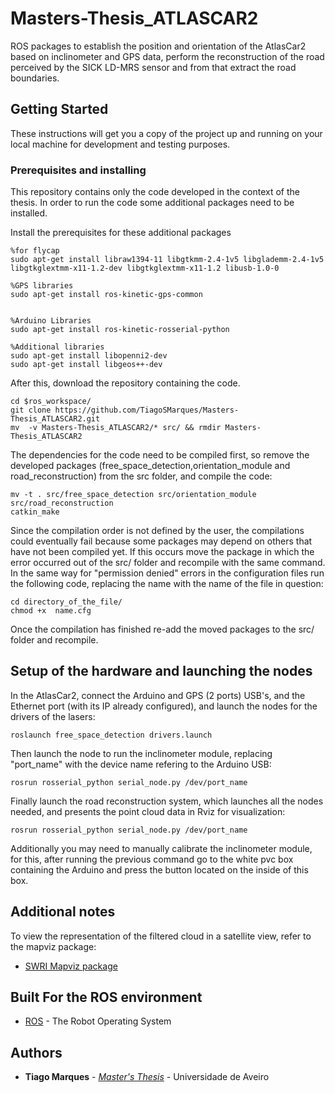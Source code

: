 # Masters-Thesis_ATLASCAR2

<!-- One Paragraph of project description goes here -->
ROS packages to establish the position and orientation of the AtlasCar2 based on inclinometer and GPS data, perform the reconstruction of the road perceived by the SICK LD-MRS sensor and from that extract the road boundaries.

## Getting Started

These instructions will get you a copy of the project up and running on your local machine for development and testing purposes.

### Prerequisites and installing 

This repository contains only the code developed in the context of the thesis. In order to run the code some additional packages need to be installed.

Install the prerequisites for these additional packages

```
%for flycap
sudo apt-get install libraw1394-11 libgtkmm-2.4-1v5 libglademm-2.4-1v5 libgtkglextmm-x11-1.2-dev libgtkglextmm-x11-1.2 libusb-1.0-0

%GPS libraries
sudo apt-get install ros-kinetic-gps-common 


%Arduino Libraries
sudo apt-get install ros-kinetic-rosserial-python

%Additional libraries
sudo apt-get install libopenni2-dev 
sudo apt-get install libgeos++-dev

```
After this, download the repository containing the code.

```
cd $ros_workspace/
git clone https://github.com/TiagoSMarques/Masters-Thesis_ATLASCAR2.git
mv  -v Masters-Thesis_ATLASCAR2/* src/ && rmdir Masters-Thesis_ATLASCAR2

```
The dependencies for the code need to be compiled first, so remove the developed packages (free_space_detection,orientation_module and road_reconstruction) from the src folder, and compile the code:

```
mv -t . src/free_space_detection src/orientation_module  src/road_reconstruction
catkin_make

```
Since the compilation order is not defined by the user, the compilations could eventually fail because some packages may depend on others that have not been compiled yet. If this occurs move the package in which the error occurred out of the src/ folder and recompile with the same command. 
In the same way for "permission denied" errors in the configuration files run the following code, replacing the name with the name of the file in question:

```
cd directory_of_the_file/
chmod +x  name.cfg
```

Once the compilation has finished re-add the moved packages to the src/ folder and recompile.

## Setup of the hardware and launching the nodes

In the AtlasCar2, connect the Arduino and GPS (2 ports) USB's, and the Ethernet port (with its IP already configured), and launch the nodes for the drivers of the lasers:

```
roslaunch free_space_detection drivers.launch 
```

Then launch the node to run the inclinometer module, replacing "port_name" with the device name refering to the Arduino USB:

```
rosrun rosserial_python serial_node.py /dev/port_name
```

Finally launch the road reconstruction system, which launches all the nodes needed, and presents the point cloud data in Rviz for visualization:

```
rosrun rosserial_python serial_node.py /dev/port_name
```

Additionally you may need to manually calibrate the inclinometer module, for this, after running the previous command go to the white pvc box containing the Arduino and press the button located on the inside of this box.

## Additional notes 
To view the representation of the filtered cloud in a satellite view, refer to the mapviz package:

* [SWRI Mapviz package](https://github.com/swri-robotics/mapviz)

## Built For the ROS environment

* [ROS](hthttp://www.ros.org/about-ros) - The Robot Operating System

## Authors

* **Tiago Marques** - *[Master's Thesis](https://github.com/TiagoSMarques)* - Universidade de Aveiro

<!-- See also the list of [contributors](https://github.com/your/project/contributors) who participated in this project. -->

<!-- ## License

This project is licensed under the MIT License - see the [LICENSE.md](LICENSE.md) file for details -->

<!-- ## Acknowledgments -->

<!-- * Hat tip to anyone whose code was used
* Inspiration
* etc -->
